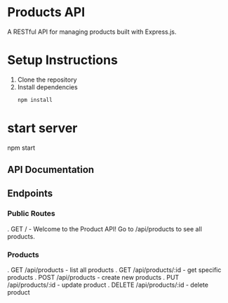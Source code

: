 # Products API

A RESTful API for managing products built with Express.js.


# Setup Instructions

1. Clone the repository
2. Install dependencies
   ```bash
   npm install

# start server

npm start

## API Documentation

## Endpoints

### Public Routes

. GET / - Welcome to the Product API! Go to /api/products to see all products.

### Products

. GET /api/products - list all products
. GET /api/products/:id - get specific products
. POST /api/products - create new products
. PUT /api/products/:id - update product
. DELETE /api/products/:id - delete product

